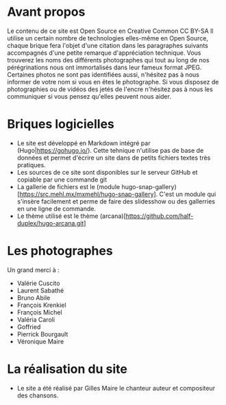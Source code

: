 # Avant propos

Le contenu de ce site est  Open Source en Creative Common CC BY-SA
Il utilise un certain nombre de technologies elles-même en Open Source, chaque brique fera l'objet d'une citation dans
les paragraphes suivants accompagnés d'une petite remarque d'appréciation technique.
Vous trouverez les noms des différents photographes qui tout au long de nos pérégrinations nous ont immortalisés dans leur fameux format JPEG.
Certaines photos ne sont pas identifiées aussi, n'hésitez pas à nous informer de votre nom si vous en êtes le photographe.
Si vous disposez de photographies ou de vidéos des jetés de l'encre n'hésitez pas à nous les communiquer si vous pensez qu'elles peuvent nous aider.



# Briques logicielles

- Le site est développé en Markdown intégré par (Hugo|https://gohugo.io/). Cette tehnique n'utilise pas de base de données
et permet d'écrire un site dans de petits fichiers textes très pratiques.
- Les sources de ce site sont disponibles sur le serveur GitHub et copiable par une commande git
- La gallerie de fichiers est le (module hugo-snap-gallery)[https://src.mehl.mx/mxmehl/hugo-snap-gallery]. C'est un module qui
s'insère facilement et perme de faire des slidesshow ou des gallerries en une ligne de commande.
- Le thème utilisé est le thème (arcana)[https://github.com/half-duplex/hugo-arcana.git]


# Les photographes

Un grand merci à :

- Valérie Cuscito
- Laurent Sabathé
- Bruno Abile
- François Krenkiel
- François Michel
- Valéria Caroli
- Goffried
- Pierrick Bourgault
- Véronique Maire


# La réalisation du site

- Le site a été réalisé par Gilles Maire le chanteur auteur et compositeur des chansons.







